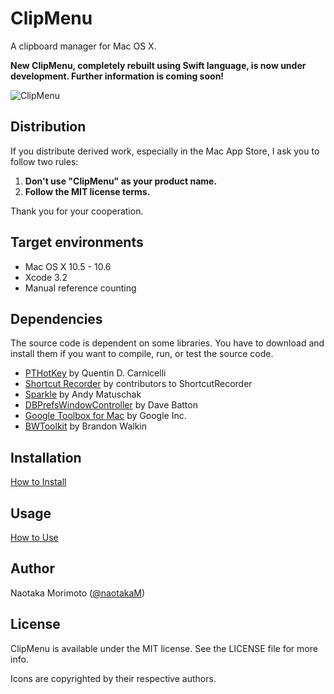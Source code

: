 ClipMenu
========
A clipboard manager for Mac OS X.

**New ClipMenu, completely rebuilt using Swift language, is now under development. Further information is coming soon!**

![ClipMenu](./screenshot.jpg)

## Distribution

If you distribute derived work, especially in the Mac App Store, I ask you to follow two rules:

1. **Don't use "ClipMenu" as your product name.**
2. **Follow the MIT license terms.**

Thank you for your cooperation.

Target environments
-------------------

* Mac OS X 10.5 - 10.6
* Xcode 3.2
* Manual reference counting

Dependencies
------------
The source code is dependent on some libraries. You have to download and install them if you want to compile, run, or test the source code.

* [PTHotKey](http://www.rogueamoeba.com/utm/posts/Random/Homegrown_Developer_Tools-2004-07-14-12-00) by Quentin D. Carnicelli
* [Shortcut Recorder](http://code.google.com/p/shortcutrecorder/) by contributors to ShortcutRecorder
* [Sparkle](http://sparkle.andymatuschak.org/) by Andy Matuschak
* [DBPrefsWindowController](http://www.mere-mortal-software.com/blog/sourcecode.php) by Dave Batton
* [Google Toolbox for Mac](http://code.google.com/p/google-toolbox-for-mac/) by Google Inc.
* [BWToolkit](http://www.brandonwalkin.com/bwtoolkit/) by Brandon Walkin

Installation
------------

[How to Install](INSTALL.md)

Usage
------

[How to Use](USERGUIDE.md)


Author
------

Naotaka Morimoto ([@naotakaM](http://twitter.com/naotakaM))

License
-------
ClipMenu is available under the MIT license. See the LICENSE file for more info.

Icons are copyrighted by their respective authors.
